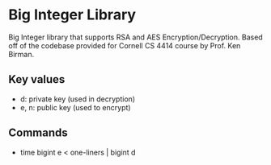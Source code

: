 # Big Integer Library

Big Integer library that supports RSA and AES Encryption/Decryption. Based off of the codebase provided for Cornell CS 4414 course by Prof. Ken Birman.

## Key values

- d: private key (used in decryption)
- e, n: public key (used to encrypt)

## Commands

- time bigint e < one-liners | bigint d
